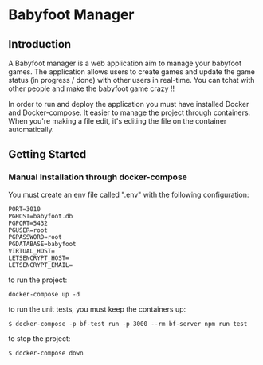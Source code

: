 

# Babyfoot Manager

## Introduction

A Babyfoot manager is a web application aim to manage your babyfoot games. The application allows users to create games and update the game status (in progress / done) with other users in real-time.
You can tchat with other people and make the babyfoot game crazy !!

In order to run and deploy the application you must have installed Docker and Docker-compose. It easier to manage the project through containers. When you're making a file edit, it's editing the file on the container automatically.

## Getting Started

### Manual Installation through docker-compose

You must create an env file called ".env" with the following configuration:
```dosini
PORT=3010
PGHOST=babyfoot.db
PGPORT=5432
PGUSER=root
PGPASSWORD=root
PGDATABASE=babyfoot
VIRTUAL_HOST=
LETSENCRYPT_HOST=
LETSENCRYPT_EMAIL=
```

to run the project:
```shell
docker-compose up -d
```

to run the unit tests, you must keep the containers up:
```shell
$ docker-compose -p bf-test run -p 3000 --rm bf-server npm run test
```

to stop the project:
```shell
$ docker-compose down
```
